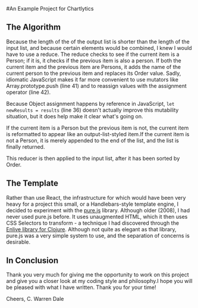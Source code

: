 #An Example Project for Chartlytics

## The Algorithm

Because the length of the of the output list is shorter than the length of the input list, and because certain elements would be combined, I knew I would have to use a reduce. The reduce checks to see if the current item is a Person; if it is, it checks if the previous item is also a person. If both the current item and the previous item are Persons, it adds the name of the current person to the previous item and replaces its Order value. Sadly, idiomatic JavaScript makes it far more convenient to use mutators like Array.prototype.push (line 41) and to reassign values with the assignment operator (line 42).

Because Object assignment happens by reference in JavaScript, `let newResults = results` (line 36) doesn't actually improve this mutability situation, but it does help make it clear what's going on.

If the current item is a Person but the previous item is not, the current item is reformatted to appear like an output-list-styled item.If the current item is not a Person, it is merely appended to the end of the list, and the list is finally returned.

This reducer is then applied to the input list, after it has been sorted by Order.

## The Template

Rather than use React, the infrastructure for which would have been very heavy for a project this small, or a Handlebars-style template engine, I decided to experiment with the [pure.js](https://beebole.com/pure/) library. Although older (2008), I had never used pure.js before. It uses unaugmented HTML, which it then uses CSS Selectors to transform - a technique I had discovered through the [Enlive library for Clojure](https://github.com/cgrand/enlive). Although not quite as elegant as that library, pure.js was a very simple system to use, and the separation of concerns is desirable.

## In Conclusion

Thank you very much for giving me the opportunity to work on this project and give you a closer look at my coding style and philosophy.I hope you will be pleased with what I have written. Thank you for your time!

Cheers,
C. Warren Dale
